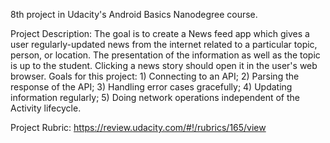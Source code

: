 8th project in Udacity's Android Basics Nanodegree course.

Project Description: The goal is to create a News feed app which gives a user regularly-updated news from the internet related to a particular topic, person, or location. The presentation of the information as well as the topic is up to the student. Clicking a news story should open it in the user's web browser. Goals for this project: 1) Connecting to an API; 2) Parsing the response of the API; 3) Handling error cases gracefully; 4) Updating information regularly; 5) Doing network operations independent of the Activity lifecycle. 

Project Rubric: https://review.udacity.com/#!/rubrics/165/view
